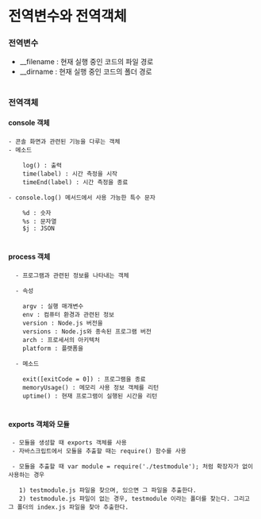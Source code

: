 # 전역변수와 전역객체

### 전역변수
   - __filename : 현재 실행 중인 코드의 파일 경로
   - __dirname : 현재 실행 중인 코드의 폴더 경로

 
#
### 전역객체
  #### console 객체
    - 콘솔 화면과 관련된 기능을 다루는 객체
    - 메소드
	
        log() : 출력
        time(label) : 시간 측정을 시작
        timeEnd(label) : 시간 측정을 종료

    - console.log() 메서드에서 사용 가능한 특수 문자
       
  	    %d : 숫자
        %s : 문자열
        $j : JSON

# 
  #### process 객체
      - 프로그램과 관련된 정보를 나타내는 객체

      - 속성
	  
        argv : 실행 매개변수
        env : 컴퓨터 환경과 관련된 정보
        version : Node.js 버전을
        versions : Node.js와 종속된 프로그램 버전
        arch : 프로세서의 아키텍처
        platform : 플랫폼을 

      - 메소드
	  
        exit([exitCode = 0]) : 프로그램을 종료
        memoryUsage() : 메모리 사용 정보 객체를 리턴
        uptime() : 현재 프로그램이 실행된 시간을 리턴

 
#
#### exports 객체와 모듈
     - 모듈을 생성할 때 exports 객체를 사용
	 - 자바스크립트에서 모듈을 추출할 때는 require() 함수를 사용
	 
     - 모듈을 추출할 때 var module = require('./testmodule'); 처럼 확장자가 없이 사용하는 경우
	 
       1) testmodule.js 파일을 찾으며, 있으면 그 파일을 추출한다.
       2) testmodule.js 파일이 없는 경우, testmodule 이라는 폴더를 찾는다. 그리고 그 폴더의 index.js 파일을 찾아 추출한다.
